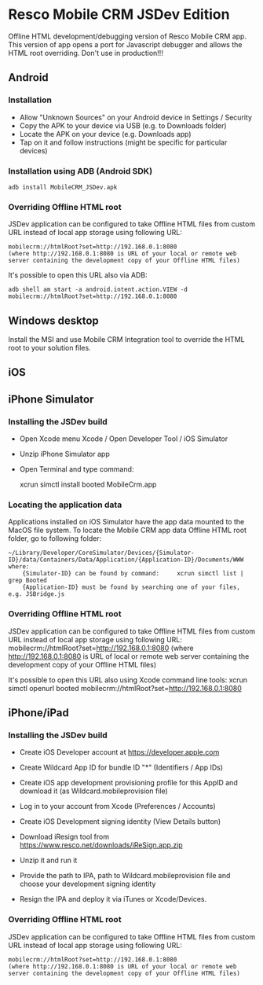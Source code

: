 # Resco Mobile CRM JSDev Edition
Offline HTML development/debugging version of Resco Mobile CRM app.
This version of app opens a port for Javascript debugger and allows the HTML root overriding. Don't use in production!!!
## Android
### Installation

* Allow "Unknown Sources" on your Android device in Settings / Security
* Copy the APK to your device via USB (e.g. to Downloads folder)
* Locate the APK on your device (e.g. Downloads app)
* Tap on it and follow instructions (might be specific for particular devices)
 
### Installation using ADB (Android SDK)

	adb install MobileCRM_JSDev.apk

### Overriding Offline HTML root

JSDev application can be configured to take Offline HTML files from custom URL instead of local app storage using following URL:

	mobilecrm://htmlRoot?set=http://192.168.0.1:8080
	(where http://192.168.0.1:8080 is URL of your local or remote web server containing the development copy of your Offline HTML files)

It's possible to open this URL also via ADB:

	adb shell am start -a android.intent.action.VIEW -d mobilecrm://htmlRoot?set=http://192.168.0.1:8080

## Windows desktop
Install the MSI and use Mobile CRM Integration tool to override the HTML root to your solution files.

## iOS
## iPhone Simulator
### Installing the JSDev build

* Open Xcode menu Xcode / Open Developer Tool / iOS Simulator
* Unzip iPhone Simulator app
* Open Terminal and type command:

	xcrun simctl install booted MobileCrm.app

### Locating the application data
Applications installed on iOS Simulator have the app data mounted to the MacOS file system.
To locate the Mobile CRM app data Offline HTML root folder, go to following folder:

	~/Library/Developer/CoreSimulator/Devices/{Simulator-ID}/data/Containers/Data/Application/{Application-ID}/Documents/WWW
	where:
		{Simulator-ID} can be found by command: 	xcrun simctl list | grep Booted
		{Application-ID} must be found by searching one of your files, e.g. JSBridge.js

### Overriding Offline HTML root

JSDev application can be configured to take Offline HTML files from custom URL instead of local app storage using following URL:
	mobilecrm://htmlRoot?set=http://192.168.0.1:8080
	(where http://192.168.0.1:8080 is URL of  local or remote web server containing the development copy of your Offline HTML files)

It's possible to open this URL also using Xcode command line tools:
	xcrun simctl openurl booted mobilecrm://htmlRoot?set=http://192.168.0.1:8080

## iPhone/iPad

### Installing the JSDev build
* Create iOS Developer account at https://developer.apple.com
* Create Wildcard App ID for bundle ID "*" (Identifiers / App IDs)
* Create iOS app development provisioning profile for this AppID and download it (as Wildcard.mobileprovision file)

* Log in to your account from Xcode (Preferences / Accounts)
* Create iOS Development signing identity (View Details button)
 
* Download iResign tool from https://www.resco.net/downloads/iReSign.app.zip
* Unzip it and run it
* Provide the path to IPA, path to Wildcard.mobileprovision file and choose your development signing identity
* Resign the IPA and deploy it via iTunes or Xcode/Devices.

### Overriding Offline HTML root
JSDev application can be configured to take Offline HTML files from custom URL instead of local app storage using following URL:

	mobilecrm://htmlRoot?set=http://192.168.0.1:8080
	(where http://192.168.0.1:8080 is URL of your local or remote web server containing the development copy of your Offline HTML files)
